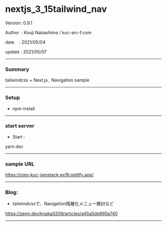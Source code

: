﻿# nextjs_3_15tailwind_nav

 Version: 0.9.1

 Author  : Kouji Nakashima / kuc-arc-f.com

 date    : 2021/05/04

 update  : 2021/05/07 

***
### Summary

tailwindcss + Next.js , Navigation sample

***
### Setup

* npm install

***
### start server
* Start :

yarn dev

***
### sample URL

https://cms-kuc-jamstack-ex16.netlify.app/

***
### Blog:

* tailwindcssで、Navigation階層化メニュー検討など

https://zenn.dev/knaka0209/articles/a45a5de990a740

***

